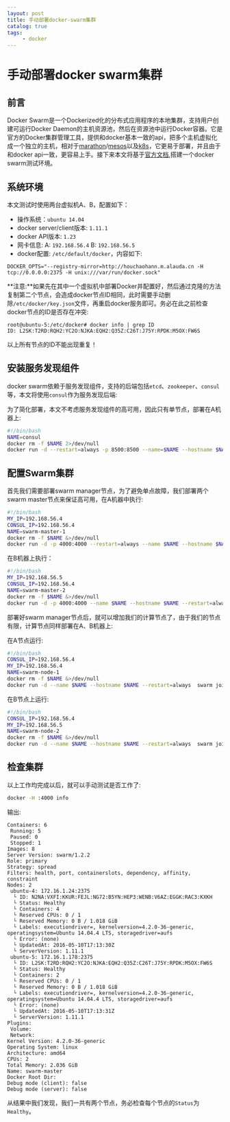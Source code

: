 ```yaml
---
layout: post
title: 手动部署docker-swarm集群
catalog: true
tags:
     - docker
---
```

# 手动部署docker swarm集群

## 前言

Docker Swarm是一个Dockerized化的分布式应用程序的本地集群，支持用户创建可运行Docker Daemon的主机资源池，然后在资源池中运行Docker容器。它是官方的Docker集群管理工具，提供和docker基本一致的api，把多个主机虚拟化成一个独立的主机，相对于[marathon](https://mesosphere.github.io/marathon/)/[mesos](https://mesos.apache.org/)以及[k8s](http://kubernetes.io/)，它更易于部署，并且由于和docker api一致，更容易上手。接下来本文将基于[官方文档](https://docs.docker.com/swarm/install-manual/),搭建一个docker swarm测试环境。

## 系统环境

本文测试时使用两台虚拟机A、B，配置如下：

* 操作系统：`ubuntu 14.04`
* docker server/client版本: `1.11.1`
* docker API版本: `1.23`
* 网卡信息: A: `192.168.56.4` B: `192.168.56.5`
* docker配置: `/etc/default/docker`，内容如下:

```
DOCKER_OPTS="--registry-mirror=http://houchaohann.m.alauda.cn -H tcp://0.0.0.0:2375 -H unix:///var/run/docker.sock"
```

**注意:**如果先在其中一个虚拟机中部署Docker并配置好，然后通过克隆的方法复制第二个节点，会造成docker节点ID相同，此时需要手动删除`/etc/docker/key.json`文件，再重启docker服务即可。务必在此之前检查docker节点的ID是否存在冲突:

```
root@ubuntu-5:/etc/docker# docker info | grep ID
ID: L2SK:T2RD:RQH2:YC2O:NJKA:EQH2:Q35Z:C26T:J75Y:RPDK:M5OX:FW6S
```
以上所有节点的ID不能出现重复！

## 安装服务发现组件

docker swarm依赖于服务发现组件，支持的后端包括`etcd`、`zookeeper`、`consul`等，本文将使用`consul`作为服务发现后端:

为了简化部署，本文不考虑服务发现组件的高可用，因此只有单节点，部署在A机器上:

```bash
#!/bin/bash
NAME=consul
docker rm -f $NAME 2>/dev/null
docker run -d --restart=always -p 8500:8500 --name=$NAME --hostname $NAME progrium/consul -server -bootstrap
```

## 配置Swarm集群

首先我们需要部署swarm manager节点，为了避免单点故障，我们部署两个swarm master节点来保证高可用，在A机器中执行:

```bash
#!/bin/bash
MY_IP=192.168.56.4
CONSUL_IP=192.168.56.4
NAME=swarm-master-1
docker rm -f $NAME &>/dev/null
docker run -d -p 4000:4000 --restart=always --name $NAME --hostname $NAME swarm manage -H :4000 --replication --advertise $MY_IP:4000 consul://$CONSUL_IP:8500
```

在B机器上执行：

```bash
#!/bin/bash
MY_IP=192.168.56.5
CONSUL_IP=192.168.56.4
NAME=swarm-master-2
docker rm -f $NAME &>/dev/null
docker run -d -p 4000:4000 --name $NAME --hostname $NAME --restart=always swarm manage -H :4000 --replication --advertise $MY_IP:4000 consul://$CONSUL_IP:8500
```

部署好swarm manager节点后，就可以增加我们的计算节点了，由于我们的节点有限，计算节点同样部署在A、B机器上:

在A节点运行:

```bash
#!/bin/bash
CONSUL_IP=192.168.56.4
MY_IP=192.168.56.4
NAME=swarm-node-1
docker rm -f $NAME &>/dev/null
docker run -d --name $NAME --hostname $NAME --restart=always  swarm join --advertise=$MY_IP:2375 consul://$CONSUL_IP:8500
```

在B节点上运行:

```bash
#!/bin/bash
CONSUL_IP=192.168.56.4
MY_IP=192.168.56.5
NAME=swarm-node-2
docker rm -f $NAME &>/dev/null
docker run -d --name $NAME --hostname $NAME --restart=always  swarm join --advertise=$MY_IP:2375 consul://$CONSUL_IP:8500
```

## 检查集群

以上工作均完成以后，就可以手动测试是否工作了:

```bash
docker -H :4000 info
```
输出:

```
Containers: 6
 Running: 5
 Paused: 0
 Stopped: 1
Images: 8
Server Version: swarm/1.2.2
Role: primary
Strategy: spread
Filters: health, port, containerslots, dependency, affinity, constraint
Nodes: 2
 ubuntu-4: 172.16.1.24:2375
  └ ID: N2NA:VXFI:KKUR:FEJL:NG72:B5YN:HEP3:WENB:V6AZ:EGGK:RAC3:KXKH
  └ Status: Healthy
  └ Containers: 4
  └ Reserved CPUs: 0 / 1
  └ Reserved Memory: 0 B / 1.018 GiB
  └ Labels: executiondriver=, kernelversion=4.2.0-36-generic, operatingsystem=Ubuntu 14.04.4 LTS, storagedriver=aufs
  └ Error: (none)
  └ UpdatedAt: 2016-05-10T17:13:30Z
  └ ServerVersion: 1.11.1
 ubuntu-5: 172.16.1.178:2375
  └ ID: L2SK:T2RD:RQH2:YC2O:NJKA:EQH2:Q35Z:C26T:J75Y:RPDK:M5OX:FW6S
  └ Status: Healthy
  └ Containers: 2
  └ Reserved CPUs: 0 / 1
  └ Reserved Memory: 0 B / 1.018 GiB
  └ Labels: executiondriver=, kernelversion=4.2.0-36-generic, operatingsystem=Ubuntu 14.04.4 LTS, storagedriver=aufs
  └ Error: (none)
  └ UpdatedAt: 2016-05-10T17:13:31Z
  └ ServerVersion: 1.11.1
Plugins:
 Volume:
 Network:
Kernel Version: 4.2.0-36-generic
Operating System: linux
Architecture: amd64
CPUs: 2
Total Memory: 2.036 GiB
Name: swarm-master
Docker Root Dir:
Debug mode (client): false
Debug mode (server): false
```

从结果中我们发现，我们一共有两个节点，务必检查每个节点的`Status`为`Healthy`。

